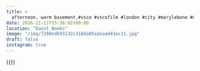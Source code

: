 ```yaml
---
title: >
  afternoon. warm basement.#vsco #vscofilm #london #city #marylebone #dauntbooks
date: 2016-11-11T15:36:02+00:00
location: "Daunt Books"
image: "/img/7280ed693132c318da05a2eaad41ec11.jpg"
draft: false
instagram: true
---
```


{{<photo src="/img/7280ed693132c318da05a2eaad41ec11.jpg">}}
